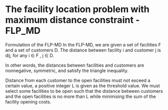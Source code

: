 # The facility location problem with maximum distance constraint - FLP_MD 

Formulation of the FLP-MD
In the FLP-MD, we are given a set of facilities F and a set of customers D.
The distance between facility i and customer j is dij, for any i ∈ F , j ∈ D.

In other words, the distances between facilities and customers are nonnegative, symmetric, and satisfy the triangle inequality.

Distance from each customer to the open facilities must not exceed a certain value, 
a positive integer L is given as the threshold value. 
We must select some facilities to be open such that the distance between customers and the open facilities is no more than L while minimising
the sum of the facility opening costs.

